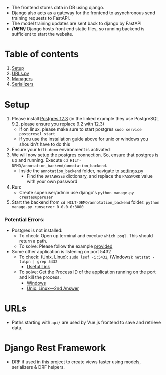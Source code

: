 - The frontend stores data in DB using django.
- Django also acts as a gateway for the frontend to asynchronous send training requests to FastAPI.
- The model training updates are sent back to django by FastAPI
- ***(NEW)*** Django hosts front end static files, so running backend is sufficient to start the website.

# Table of contents

1. [Setup](#setup)
2. [URLs.py](#urls)
3. [Managers](#managers)
4. [Serializers](#serializers)

# Setup

1. Please install [Postgres 12.3](http://postgresguide.com/setup/install.html) (in the linked example they use
   PostgreSQL 9.2, please ensure you replace 9.2 with 12.3)
    - If on linux, please make sure to start postgres `sudo service postgresql start`
    - if you use the installation guide above for unix or windows you shouldn't have to do this
2. Ensure your `hilt-demo` environment is activated
3. We will now setup the postgres connection. So, ensure that postgres is up and running.
   Execute `cd HILT-DEMO/annotation_backend/annotation_backend`.
    - Inside the `annotation_backend` folder, navigate to [settings.py](annotation_backend/settings.py#L82)
        - Find the `DATABASES` dictionary, and replace the `PASSWORD` value with your own password
4. Run:
    - Create superuser/admin use django's `python manage.py createsuperuser`
5. Start the backend from `cd HILT-DEMO/annotation_backend` folder: `python manage.py runserver 0.0.0.0:8000`

### Potential Errors:

- Postgres is not installed:
    - To check: Open up terminal and exectue `which psql`. This should return a path.
    - To solve: Please follow the example [provided](http://postgresguide.com/setup/install.html)
- Some other application is listening on port 5432
    - To check: (Unix, Linux): `sudo lsof -i:5432`, (Windows): `netstat -tulpn | grep 5432`
        - [Useful Link](https://www.cyberciti.biz/faq/unix-linux-check-if-port-is-in-use-command/)
    - To solve: Get the Process ID of the application running on the port and kill the process.
        - [Windows](https://www.revisitclass.com/networking/how-to-kill-a-process-which-is-using-port-8080-in-windows/)
        - [Unix, Linux––2nd Answer](https://stackoverflow.com/questions/3855127/find-and-kill-process-locking-port-3000-on-mac)

# URLs

- Paths starting with `api/` are used by Vue.js frontend to save and retrieve data.

# Django Rest Framework

- DRF if used in this project to create views faster using models, serializers & DRF helpers.